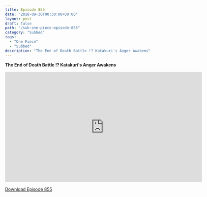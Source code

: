 ```yaml
---
title: Episode 855
date: "2018-09-30T00:30:00+00:00"
layout: post
draft: false
path: "/sub-one-piece-episode-855"
category: "Subbed"
tags:
  - "One Piece"
  - "Subbed"
description: "The End of Death Battle !? Katakuri's Anger Awakens"
---
```


**The End of Death Battle !? Katakuri's Anger Awakens**

<iframe width="640" height="360" src="https://www.rapidvideo.com/e/G6FRPHBCRH" frameborder="0" marginwidth=0 marginheight=0 scrolling=no allowfullscreen></iframe>

<a href="http://ouo.io/qs/eCodkFEQ?s=https://rapidvid.to/d/https://www.rapidvideo.com/e/G6FRPHBCRH">Download Episode 855</a>
